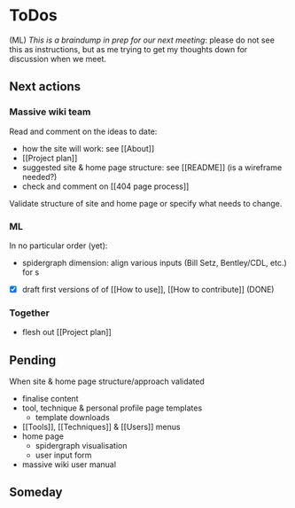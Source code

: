 
# ToDos
(ML) *This is a braindump in prep for our next meeting*: please do not see this as instructions, but as me trying to get my thoughts down for discussion when we meet.

## Next actions

### Massive wiki team
Read and comment on the ideas to date:
* how the site will work: see [[About]]
* [[Project plan]]
* suggested site & home page structure: see [[README]] (is a wireframe needed?)
* check and comment on [[404 page process]]

Validate structure of site and home page or specify what needs to change.  

### ML
In no particular order (yet):
* spidergraph dimension: align various inputs (Bill Setz, Bentley/CDL, etc.) for s
* [x] draft first versions of of [[How to use]], [[How to contribute]] (DONE)

### Together
* flesh out [[Project plan]]

## Pending
When site & home page structure/approach validated
* finalise content
* tool, technique & personal profile page templates
	* template downloads
* [[Tools]], [[Techniques]] & [[Users]] menus
* home page 
	* spidergraph visualisation
	* user input form
* massive wiki user manual


## Someday

